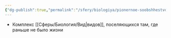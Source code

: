 ```yaml
---
{"dg-publish":true,"permalink":"/sfery/biologiya/pionernoe-soobshhestvo/","tags":["Эволюция"]}
---
```


- Комплекс [[Сферы/Биология/Вид\|видов]], поселяющихся там, где раньше не было жизни  